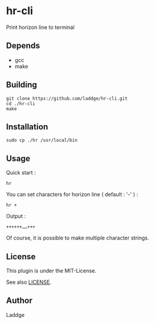 # hr-cli
Print horizon line to terminal

## Depends
* gcc
* make

## Building

```
git clone https://github.com/laddge/hr-cli.git
cd ./hr-cli
make
```

## Installation

```
sudo cp ./hr /usr/local/bin
```

## Usage
Quick start :

```
hr
```

You can set characters for horizon line ( default : '-' ) :

```
hr +
```

Output :

```
++++++……+++
```

Of course, it is possible to make multiple character strings.

## License
This plugin is under the MIT-License.

See also [LICENSE](https://github.com/laddge/hr-cli/blob/master/LICENSE).

## Author
Laddge
